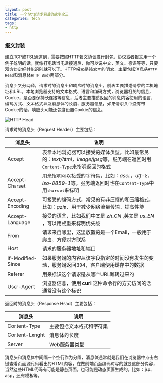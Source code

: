 ```yaml
---
layout: post
title: 一个http请求背后的故事之三
categories: tech
tags: 
- http
---
```


### 报文封装

建立TCP或TSL通道到，需要按照HTTP报文协议进行封包。协议或者报文用一个例子说明的话，就像打电话当电话接通后，你可以说中文、英文、德语等等，只要双方约定好并能识别就可以了。HTTP报文是纯文本的明文，主要包括消息头`HTTP Head`和消息体`HTTP Body`两部分。

消息头又分两种，请求时的消息头和响应时的消息头。前者主要描述请求的主机地址和URL，本地浏览器支持的文本格式、语言和编码方式，浏览器相关的信息，Cookie，是否要保持长连接等信息，后者主要描述返回的消息内容使用的语言、编码方式、文本格式以及消息体的长度、服务器信息，如果请求头中没有带Cookie的话，响应头可能还包含设置Cookie的信息。

![HTTP Head](http://yikebocai.com/myimg/http-head.png)

请求时的消息头（Request Header）主要包括：

| 消息头 | 说明 | 
| ------- | ----- | 
| Accept |  表示本地浏览器可以接受的媒体类型，比如最常见的：*text/html*，*image/jpeg*等，服务端在返回时用`Content-Type`来指明返回的格式 | 
| Accept-Charset | 用来指明可以接受的字符集，比如：*ascii*，*utf-8*，*iso-8859-1*等，服务端返回时也在`Content-Type`中用`charset`来标明 | 
| Accept-Encoding | 可接受的编码方式，常见的有非压缩的和压缩格式，比如：*gzip*，用于减少网络流量传输，提高性能 | 
| Accept-Language | 接受的语言，比如我们中文是 *zh_CN* ,英文是 *us_EN* ，可以用权重来标明优先级 | 
| From | 请求来自哪里，这里放置的是一个Email，一般用于爬虫，方便对方联系 | 
| Host | 请求的服务器地址和端口 | 
| If-Modified-Since | 如果服务端的内容从该字段指定的时间没有发生的变动，服务端返回304，客户端使用缓存中的数据 | 
| Referer | 用来标识这个请求是从哪个URL跳转过来的 | 
| User-Agent | 浏览器信息，使用 **curl** 这种命令行的方式访问的话通常没有这个标识 | 


返回时的消息头（Response Head）主要包括：

| 消息头 | 说明 | 
| ------- | ----- | 
| Content-Type | 主要包括文本格式和字符集 | 
| Content-Lenght | 消息体的长度 | 
| Server | Web服务器类型 | 
 
消息头和消息体中间隔一个空行作为分隔，消息体通常就是我们在浏览器中点击右键查看页面源代码看出的HTML内容，在做前端页面编码时写的就是这部分内容，当然这些HTML代码有可能是静态页面，也可能是动态页面生成的，比如：jsp、asp，还有模板等。


